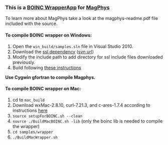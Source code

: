 ### This is a [BOINC WrapperApp](http://boinc.berkeley.edu/trac/wiki/WrapperApp) for [MagPhys](http://www.iap.fr/magphys/magphys/MAGPHYS.html)

To learn more about MagPhys take a look at the magphys-readme.pdf file included with the source.

#### To compile BOINC wrapper on Windows:

1. Open the `win_build/samples.sln` file in Visual Studio 2010.
2. Download the [ssl dependency](http://boinc.berkeley.edu/trac/browser/trunk/boinc_depends_win_vs2010) ([svn url](http://boinc.berkeley.edu/svn/trunk/boinc_depends_win_vs2010/openssl/))
3. Modify the include path to add directory for ssl include files downloaded previously.
4. Build following [these instructions](http://boinc.berkeley.edu/trac/wiki/CompileClient#BuildingtheclientwithVisualStudio2005andVisualStudio2005ExpressEdition)

  __Use Cygwin gfortran to compile Magphys.__

#### To compile BOINC wrapper on Mac:

1. cd to `mac_build`
2. Download wxMac-2.8.10, curl-7.21.3, and c-ares-1.7.4 according to instructions [here](http://boinc.berkeley.edu/trac/wiki/MacBuild)
3. `source setupForBOINC.sh --clean`
4. `source ./BuildMacBOINC.sh -lib` (only the boinc lib is needed to compile the wrapper)
5. `cd samples/wrapper`
6. `./BuildMacWrapper.sh`

